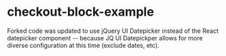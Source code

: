 # checkout-block-example

Forked code was updated to use jQuery UI Datepicker instead of the React datepicker component -- because JQ UI Datepickper allows for more diverse configuration at this time (exclude dates, etc).
